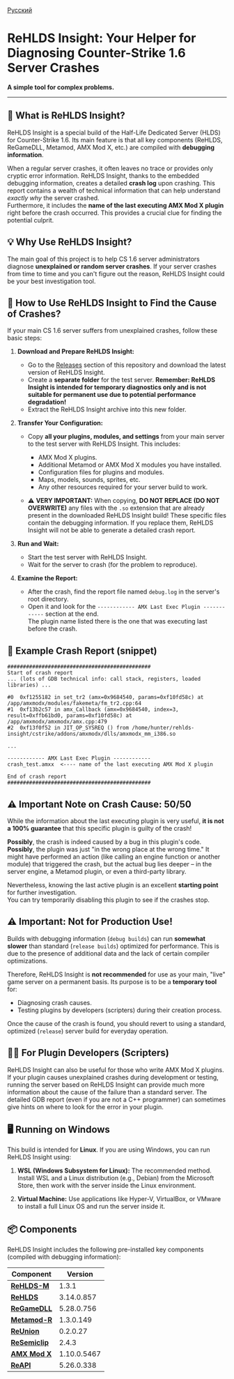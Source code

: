 [Русский](README-RU.md)

# ReHLDS Insight: Your Helper for Diagnosing Counter-Strike 1.6 Server Crashes

**A simple tool for complex problems.**

---

## 🤔 What is ReHLDS Insight?

ReHLDS Insight is a special build of the Half-Life Dedicated Server (HLDS) for Counter-Strike 1.6. Its main feature is that all key components (ReHLDS, ReGameDLL, Metamod, AMX Mod X, etc.) are compiled with **debugging information**.

When a regular server crashes, it often leaves no trace or provides only cryptic error information. ReHLDS Insight, thanks to the embedded debugging information, creates a detailed **crash log** upon crashing. This report contains a wealth of technical information that can help understand *exactly why* the server crashed.<br/>
Furthermore, it includes the **name of the last executing AMX Mod X plugin** right before the crash occurred. This provides a crucial clue for finding the potential culprit.

## 💡 Why Use ReHLDS Insight?

The main goal of this project is to help CS 1.6 server administrators diagnose **unexplained or random server crashes**. If your server crashes from time to time and you can't figure out the reason, ReHLDS Insight could be your best investigation tool.

## 🚀 How to Use ReHLDS Insight to Find the Cause of Crashes?

If your main CS 1.6 server suffers from unexplained crashes, follow these basic steps:

1.  **Download and Prepare ReHLDS Insight:**
    * Go to the [Releases](https://github.com/hun1er/rehlds-insight/releases) section of this repository and download the latest version of ReHLDS Insight.
    * Create a **separate folder** for the test server. **Remember: ReHLDS Insight is intended for temporary diagnostics only and is not suitable for permanent use due to potential performance degradation!**
    * Extract the ReHLDS Insight archive into this new folder.

2.  **Transfer Your Configuration:**
    * Copy **all your plugins, modules, and settings** from your main server to the test server with ReHLDS Insight. This includes:
        * AMX Mod X plugins.
        * Additional Metamod or AMX Mod X modules you have installed.
        * Configuration files for plugins and modules.
        * Maps, models, sounds, sprites, etc.
        * Any other resources required for your server build to work.

    * ⚠️ **VERY IMPORTANT:** When copying, **DO NOT REPLACE (DO NOT OVERWRITE)** any files with the `.so` extension that are already present in the downloaded ReHLDS Insight build! These specific files contain the debugging information. If you replace them, ReHLDS Insight will not be able to generate a detailed crash report.

3.  **Run and Wait:**
    * Start the test server with ReHLDS Insight.
    * Wait for the server to crash (for the problem to reproduce).

4.  **Examine the Report:**
    * After the crash, find the report file named `debug.log` in the server's root directory.
    * Open it and look for the `------------ AMX Last Exec Plugin ------------` section at the end.<br/>
    The plugin name listed there is the one that was executing last before the crash.

## 📄 Example Crash Report (snippet)
```
##############################################
Start of crash report
... (lots of GDB technical info: call stack, registers, loaded libraries) ...

#0  0xf1255182 in set_tr2 (amx=0x9684540, params=0xf10fd58c) at /app/amxmodx/modules/fakemeta/fm_tr2.cpp:64
#1  0xf13b2c57 in amx_Callback (amx=0x9684540, index=3, result=0xffb61bd0, params=0xf10fd58c) at /app/amxmodx/amxmodx/amx.cpp:479
#2  0xf13f0f52 in JIT_OP_SYSREQ () from /home/hunter/rehlds-insight/cstrike/addons/amxmodx/dlls/amxmodx_mm_i386.so

...

------------ AMX Last Exec Plugin ------------
crash_test.amxx  <---- name of the last executing AMX Mod X plugin

End of crash report
##############################################
```

## ⚠️ Important Note on Crash Cause: 50/50

While the information about the last executing plugin is very useful, **it is not a 100% guarantee** that this specific plugin is guilty of the crash!

**Possibly**, the crash is indeed caused by a bug in this plugin's code.<br/>
**Possibly**, the plugin was just "in the wrong place at the wrong time." It might have performed an action (like calling an engine function or another module) that triggered the crash, but the actual bug lies deeper – in the server engine, a Metamod plugin, or even a third-party library.

Nevertheless, knowing the last active plugin is an excellent **starting point** for further investigation.<br/>
You can try temporarily disabling this plugin to see if the crashes stop.

## ⚠️ Important: Not for Production Use!

Builds with debugging information (`debug builds`) can run **somewhat slower** than standard (`release builds`) optimized for performance. This is due to the presence of additional data and the lack of certain compiler optimizations.

Therefore, ReHLDS Insight is **not recommended** for use as your main, "live" game server on a permanent basis. Its purpose is to be a **temporary tool** for:
* Diagnosing crash causes.
* Testing plugins by developers (scripters) during their creation process.

Once the cause of the crash is found, you should revert to using a standard, optimized (`release`) server build for everyday operation.

## 👨‍💻 For Plugin Developers (Scripters)

ReHLDS Insight can also be useful for those who write AMX Mod X plugins. If your plugin causes unexplained crashes during development or testing, running the server based on ReHLDS Insight can provide much more information about the cause of the failure than a standard server. The detailed GDB report (even if you are not a C++ programmer) can sometimes give hints on where to look for the error in your plugin.

## 🖥️ Running on Windows

This build is intended for **Linux**. If you are using Windows, you can run ReHLDS Insight using:

1.  **WSL (Windows Subsystem for Linux):** The recommended method. Install WSL and a Linux distribution (e.g., Debian) from the Microsoft Store, then work with the server inside the Linux environment.

2.  **Virtual Machine:** Use applications like Hyper-V, VirtualBox, or VMware to install a full Linux OS and run the server inside it.

## 📦 Components

ReHLDS Insight includes the following pre-installed key components (compiled with debugging information):

| Component | Version |
|-----------|--------|
| [**ReHLDS-M**](https://github.com/hun1er/rehlds-m)        | 1.3.1         |
| [**ReHLDS**](https://github.com/rehlds/rehlds)            | 3.14.0.857    |
| [**ReGameDLL**](https://github.com/rehlds/ReGameDLL_CS)   | 5.28.0.756    |
| [**Metamod-R**](https://github.com/rehlds/Metamod-R)      | 1.3.0.149     |
| [**ReUnion**](https://github.com/rehlds/reunion)          | 0.2.0.27      |
| [**ReSemiclip**](https://github.com/rehlds/resemiclip)    | 2.4.3         |
| [**AMX Mod X**](https://github.com/alliedmodders/amxmodx) | 1.10.0.5467   |
| [**ReAPI**](https://github.com/rehlds/reapi)              | 5.26.0.338    |
